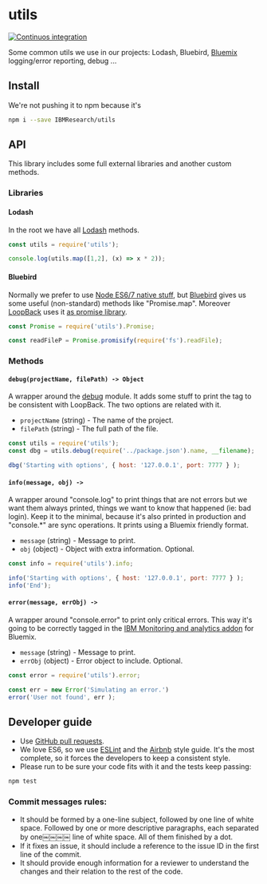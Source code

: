 # utils

[![Continuos integration](https://api.travis-ci.org/IBMResearch/utils.svg)](https://travis-ci.org/IBMResearch/utils)

Some common utils we use in our projects: Lodash, Bluebird, [Bluemix](http://www.ibm.com/cloud-computing/bluemix) logging/error reporting, debug ...


## Install

We're not pushing it to npm because it's

```sh
npm i --save IBMResearch/utils
```


## API

This library includes some full external libraries and another custom methods.

### Libraries

#### Lodash
In the root we have all [Lodash](https://lodash.com) methods.

```javascript
const utils = require('utils');

console.log(utils.map([1,2], (x) => x * 2));
```

#### Bluebird
Normally we prefer to use [Node ES6/7 native stuff](https://nodejs.org/en/docs/es6/), but [Bluebird](http://bluebirdjs.com/) gives us some useful (non-standard) methods like "Promise.map". Moreover [LoopBack]([LoopBack](https://loopback.io)) uses it [as promise library](https://github.com/strongloop/loopback/blob/master/3.0-RELEASE-NOTES.md#always-use-bluebird-as-promise-library).

```javascript
const Promise = require('utils').Promise;

const readFileP = Promise.promisify(require('fs').readFile);
```

### Methods

#### `debug(projectName, filePath) -> Object`
A wrapper around the [debug](https://github.com/visionmedia/debug) module. It adds some stuff to print the tag to be consistent with LoopBack. The two options are related with it.
- `projectName` (string) - The name of the project.
- `filePath` (string) - The full path of the file.

```javascript
const utils = require('utils');
const dbg = utils.debug(require('../package.json').name, __filename);

dbg('Starting with options', { host: '127.0.0.1', port: 7777 } );
```

#### `info(message, obj) ->`
A wrapper around "console.log" to print things that are not errors but we want them always printed, things we want to know that happened (ie: bad login). Keep it to the minimal, because it's also printed in production and "console.*" are sync operations. It prints using a Bluemix friendly format.
- `message` (string) - Message to print.
- `obj` (object) - Object with extra information. Optional.

```javascript
const info = require('utils').info;

info('Starting with options', { host: '127.0.0.1', port: 7777 } );
info('End');
```

#### `error(message, errObj) ->`
A wrapper around "console.error" to print only critical errors. This way it's going to be correctly tagged in the [IBM Monitoring and analytics addon](https://new-console.ng.bluemix.net/catalog/services/monitoring-and-analytics) for Bluemix.
- `message` (string) - Message to print.
- `errObj` (object) - Error object to include. Optional.

```javascript
const error = require('utils').error;

const err = new Error('Simulating an error.')
error('User not found', err );
```


## Developer guide

- Use [GitHub pull requests](https://help.github.com/articles/using-pull-requests).
- We love ES6, so we use [ESLint](http://eslint.org/) and the [Airbnb](https://github.com/airbnb/javascript) style guide. It's the most complete, so it forces the developers to keep a consistent style.
- Please run to be sure your code fits with it and the tests keep passing:
```sh
npm test
```

### Commit messages rules:
- It should be formed by a one-line subject, followed by one line of white space. Followed by one or more descriptive paragraphs, each separated by one￼￼￼￼ line of white space. All of them finished by a dot.
- If it fixes an issue, it should include a reference to the issue ID in the first line of the commit.
- It should provide enough information for a reviewer to understand the changes and their relation to the rest of the code.
